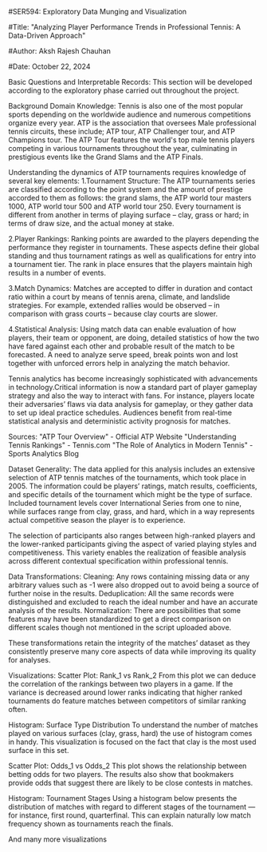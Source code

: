 #SER594: Exploratory Data Munging and Visualization

#Title: "Analyzing Player Performance Trends in Professional Tennis: A Data-Driven Approach"

#Author: Aksh Rajesh Chauhan

#Date: October 22, 2024


Basic Questions and Interpretable Records:
This section will be developed according to the exploratory phase carried out throughout the project.


Background Domain Knowledge:
Tennis is also one of the most popular sports depending on the worldwide audience and numerous competitions organize every year. ATP is the association that oversees Male professional tennis circuits, these include; ATP tour, ATP Challenger tour, and ATP Champions tour. The ATP Tour features the world's top male tennis players competing in various tournaments throughout the year, culminating in prestigious events like the Grand Slams and the ATP Finals.

Understanding the dynamics of ATP tournaments requires knowledge of several key elements:
1.Tournament Structure: The ATP tournaments series are classified according to the point system and the amount of prestige accorded to them as follows: the grand slams, the ATP world tour masters 1000, ATP world tour 500 and ATP world tour 250. Every tournament is different from another in terms of playing surface – clay, grass or hard; in terms of draw size, and the actual money at stake.

2.Player Rankings: Ranking points are awarded to the players depending the performance they register in tournaments. These aspects define their global standing and thus tournament ratings as well as qualifications for entry into a tournament tier. The rank in place ensures that the players maintain high results in a number of events.

3.Match Dynamics: Matches are accepted to differ in duration and contact ratio within a court by means of tennis arena, climate, and landslide strategies. For example, extended rallies would be observed – in comparison with grass courts – because clay courts are slower.

4.Statistical Analysis: Using match data can enable evaluation of how players, their team or opponent, are doing, detailed statistics of how the two have fared against each other and probable result of the match to be forecasted. A need to analyze serve speed, break points won and lost together with unforced errors help in analyzing the match behavior.

Tennis analytics has become increasingly sophisticated with advancements in technology.Critical information is now a standard part of player gameplay strategy and also the way to interact with fans. For instance, players locate their adversaries’ flaws via data analysis for gameplay, or they gather data to set up ideal practice schedules. Audiences benefit from real-time statistical analysis and deterministic activity prognosis for matches.


Sources:
"ATP Tour Overview" - Official ATP Website
"Understanding Tennis Rankings" - Tennis.com
"The Role of Analytics in Modern Tennis" - Sports Analytics Blog


Dataset Generality:
The data applied for this analysis includes an extensive selection of ATP tennis matches of the tournaments, which took place in 2005. The information could be players’ ratings, match results, coefficients, and specific details of the tournament which might be the type of surface. Included tournament levels cover International Series from one to nine, while surfaces range from clay, grass, and hard, which in a way represents actual competitive season the player is to experience.

The selection of participants also ranges between high-ranked players and the lower-ranked participants giving the aspect of varied playing styles and competitiveness. This variety enables the realization of feasible analysis across different contextual specification within professional tennis.


Data Transformations:
Cleaning: Any rows containing missing data or any arbitrary values such as -1 were also dropped out to avoid being a source of further noise in the results.
Deduplication: All the same records were distinguished and excluded to reach the ideal number and have an accurate analysis of the results.
Normalization: There are possibilities that some features may have been standardized to get a direct comparison on different scales though not mentioned in the script uploaded above.

These transformations retain the integrity of the matches’ dataset as they consistently preserve many core aspects of data while improving its quality for analyses.


Visualizations:
Scatter Plot: Rank_1 vs Rank_2
From this plot we can deduce the correlation of the rankings between two players in a game. If the variance is decreased around lower ranks indicating that higher ranked tournaments do feature matches between competitors of similar ranking often.

Histogram: Surface Type Distribution
To understand the number of matches played on various surfaces (clay, grass, hard) the use of histogram comes in handy. This visualization is focused on the fact that clay is the most used surface in this set.

Scatter Plot: Odds_1 vs Odds_2
This plot shows the relationship between betting odds for two players. The results also show that bookmakers provide odds that suggest there are likely to be close contests in matches.

Histogram: Tournament Stages
Using a histogram below presents the distribution of matches with regard to different stages of the tournament — for instance, first round, quarterfinal. This can explain naturally low match frequency shown as tournaments reach the finals.

And many more visualizations